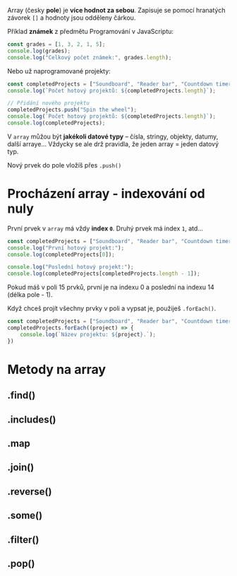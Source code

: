 Array (česky **pole**) je **více hodnot za sebou**. Zapisuje se pomocí hranatých závorek `[]` a hodnoty jsou odděleny čárkou.

Příklad **známek** z předmětu Programování v JavaScriptu:

```javascript
const grades = [1, 3, 2, 1, 5];
console.log(grades);
console.log("Celkový počet známek:", grades.length);
```

Nebo už naprogramované projekty:
```javascript
const completedProjects = ["Soundboard", "Reader bar", "Countdown timer"];
console.log(`Počet hotový projektů: ${completedProjects.length}`);

// Přidání nového projektu
completedProjects.push("Spin the wheel");
console.log(`Počet hotový projektů: ${completedProjects.length}`);
console.log(completedProjects);
```

V `array` můžou být **jakékoli datové typy** – čísla, stringy, objekty, datumy, další arraye... Vždycky se ale drž pravidla, že jeden array = jeden datový typ.

Nový prvek do pole vložíš přes `.push()`
# Procházení array - indexování od nuly
První prvek v `array` má vždy **index `0`**. Druhý prvek má index `1`, atd...

```javascript
const completedProjects = ["Soundboard", "Reader bar", "Countdown timer"];
console.log("První hotový projekt:");
console.log(completedProjects[0]);

console.log("Poslední hotový projekt:");
console.log(completedProjects[completedProjects.length - 1]);
```

Pokud máš v poli 15 prvků, první je na indexu 0 a poslední na indexu 14 (délka pole - 1).

Když chceš projít všechny prvky v poli a vypsat je, použiješ `.forEach()`.

```javascript
const completedProjects = ["Soundboard", "Reader bar", "Countdown timer"];
completedProjects.forEach((project) => {
	console.log(`Název projektu: ${project}.`);
})
```
# Metody na array

## .find()

## .includes()

## .map

## .join()

## .reverse()

## .some()

## .filter()

## .pop()

